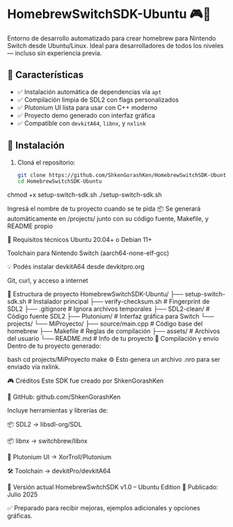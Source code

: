 # HomebrewSwitchSDK-Ubuntu 🎮🐧

Entorno de desarrollo automatizado para crear homebrew para Nintendo Switch desde Ubuntu/Linux. Ideal para desarrolladores de todos los niveles — incluso sin experiencia previa.

## 🧃 Características

- ✅ Instalación automática de dependencias vía `apt`
- ✅ Compilación limpia de SDL2 con flags personalizados
- ✅ Plutonium UI lista para usar con C++ moderno
- ✅ Proyecto demo generado con interfaz gráfica
- ✅ Compatible con `devkitA64`, `libnx`, y `nxlink`

## 🚀 Instalación

1. Cloná el repositorio:

   ```bash
   git clone https://github.com/ShkenGorashKen/HomebrewSwitchSDK-Ubuntu.git
   cd HomebrewSwitchSDK-Ubuntu

chmod +x setup-switch-sdk.sh
./setup-switch-sdk.sh

Ingresá el nombre de tu proyecto cuando se te pida 📦 Se generará automáticamente en /projects/ junto con su código fuente, Makefile, y README propio

🧰 Requisitos técnicos
Ubuntu 20.04+ o Debian 11+

Toolchain para Nintendo Switch (aarch64-none-elf-gcc)

💡 Podés instalar devkitA64 desde devkitpro.org

Git, curl, y acceso a internet

📁 Estructura de proyecto
HomebrewSwitchSDK-Ubuntu/
├── setup-switch-sdk.sh              # Instalador principal
├── verify-checksum.sh              # Fingerprint de SDL2
├── .gitignore                      # Ignora archivos temporales
├── SDL2-clean/                     # Código fuente SDL2
├── Plutonium/                      # Interfaz gráfica para Switch
└── projects/
    └── MiProyecto/
        ├── source/main.cpp         # Código base del homebrew
        ├── Makefile                # Reglas de compilación
        ├── assets/                 # Archivos del usuario
        └── README.md               # Info de tu proyecto
🔧 Compilación y envío
Dentro de tu proyecto generado:

bash
cd projects/MiProyecto
make
⚙️ Esto genera un archivo .nro para ser enviado vía nxlink.

🎮 Créditos
Este SDK fue creado por ShkenGorashKen

🔗 GitHub: github.com/ShkenGorashKen

Incluye herramientas y librerías de:

📦 SDL2 → libsdl-org/SDL

📦 libnx → switchbrew/libnx

🎨 Plutonium UI → XorTroll/Plutonium

🛠️ Toolchain → devkitPro/devkitA64

🧪 Versión actual
HomebrewSwitchSDK v1.0 – Ubuntu Edition 📅 Publicado: Julio 2025

✅ Preparado para recibir mejoras, ejemplos adicionales y opciones gráficas.


